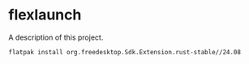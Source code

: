 # flexlaunch

A description of this project.

```bash
flatpak install org.freedesktop.Sdk.Extension.rust-stable//24.08
```